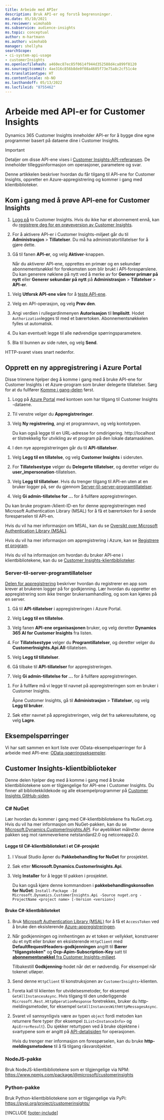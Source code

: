 ```yaml
---
title: Arbeide med APIer
description: Bruk API-er og forstå begrensninger.
ms.date: 05/10/2021
ms.reviewer: wimohabb
ms.subservice: audience-insights
ms.topic: conceptual
author: m-hartmann
ms.author: wimohabb
manager: shellyha
searchScope:
- ci-system-api-usage
- customerInsights
ms.openlocfilehash: a460ec87ec85f0614f944d352588d4ca899f8120
ms.sourcegitcommit: 4ae316c856b8de0f08a4605f73e75a8c2cf51c4e
ms.translationtype: HT
ms.contentlocale: nb-NO
ms.lasthandoff: 05/13/2022
ms.locfileid: "8755462"
---
```

# <a name="work-with-customer-insights-apis"></a>Arbeide med API-er for Customer Insights

Dynamics 365 Customer Insights inneholder API-er for å bygge dine egne programmer basert på dataene dine i Customer Insights.

> [!IMPORTANT]
> Detaljer om disse API-ene vises i [Customer Insights-API-referansen](https://developer.ci.ai.dynamics.com/api-details#api=CustomerInsights). De inneholder tilleggsinformasjon om operasjoner, parametere og svar.

Denne artikkelen beskriver hvordan du får tilgang til API-ene for Customer Insights, oppretter en Azure-appregistrering og kommer i gang med klientbiblioteker.

## <a name="get-started-trying-the-customer-insights-apis"></a>Kom i gang med å prøve API-ene for Customer Insights

1. [Logg på](https://home.ci.ai.dynamics.com) to Customer Insights. Hvis du ikke har et abonnement ennå, kan du [registrere deg for en prøveversjon av Customer Insights](https://aka.ms/tryci).

1. For å aktivere API-er i Customer Insights-miljøet går du til **Administrasjon** > **Tillatelser**. Du må ha administratortillatelser for å gjøre dette.

1. Gå til fanen **API-er**, og velg **Aktiver**-knappen.    
 
   Når du aktiverer API-ene, opprettes en primær og en sekundær abonnementsnøkkel for forekomsten som blir brukt i API-forespørslene. Du kan generere nøklene på nytt ved å merke av for **Generer primær på nytt** eller **Generer sekundær på nytt** på **Administrasjon** > **Tillatelser** > **API-er**.

<!--  :::image type="content" source="media/enable-apis.gif" alt-text="Enable Customer Insights APIs."::: -->

1. Velg **Utforsk API-ene våre** for å [teste API-ene](https://developer.ci.ai.dynamics.com/api-details#api=CustomerInsights&operation=Get-all-instances).

1. Velg en API-operasjon, og velg **Prøv den**.

1. Angi verdien i rullegardinmenyen **Autorisasjon** til **Implisitt**. Hodet `Authorization`legges til med et bærertoken. Abonnementsnøkkelen fylles ut automatisk.
  
1. Du kan eventuelt legge til alle nødvendige spørringsparametere.

1. Bla til bunnen av side ruten, og velg **Send**.

HTTP-svaret vises snart nedenfor.

<!--   :::image type="content" source="media/try-apis.gif" alt-text="How to test the APIs."::: -->

## <a name="create-a-new-app-registration-in-the-azure-portal"></a>Opprett en ny appregistrering i Azure Portal

Disse trinnene hjelper deg å komme i gang med å bruke API-ene for Customer Insights i et Azure-program som bruker delegerte tillatelser. Sørg for at du fullfører [Komme i gang-delen](#get-started-trying-the-customer-insights-apis) først.

1. Logg på [Azure Portal](https://portal.azure.com) med kontoen som har tilgang til Customer Insights -dataene.

1. Til venstre velger du **Appregistreringer**.

1. Velg **Ny registrering**, angi et programnavn, og velg kontotypen.
 
   Du kan også legge til en URL-adresse for omdirigering. http://localhost er tilstrekkelig for utvikling av et program på den lokale datamaskinen.

1. I den nye appregistreringen går du til **API-tillatelser**.

<!--   :::image type="content" source="media/app-registration-1.gif" alt-text="How to set API permissions in App registration."::: -->

1. Velg **Legg til en tillatelse**, og velg **Customer Insights** i sideruten.

1. For **Tillatelsestype** velger du **Delegerte tillatelser**, og deretter velger du **user_impersonation**-tillatelsen.

1. Velg **Legg til tillatelser**. Hvis du trenger tilgang til API-en uten at en bruker logger på, ser du gjennom [Server-til-server-programtillatelser](#server-to-server-application-permissions).

1. Velg **Gi admin-tillatelse for ...** for å fullføre appregistreringen.

Du kan bruke program-/klient-ID-en for denne appregistreringen med Microsoft Authentication Library (MSAL) for å få et bærertoken for å sende forespørselen til API-en.

<!-- :::image type="content" source="media/grant-admin-consent.gif" alt-text="How to grant admin consent."::: -->

Hvis du vil ha mer informasjon om MSAL, kan du se [Oversikt over Microsoft Authentication Library (MSAL)](/azure/active-directory/develop/msal-overview).

Hvis du vil ha mer informasjon om appregistrering i Azure, kan se [Registrere et program](/graph/auth-register-app-v2).

Hvis du vil ha informasjon om hvordan du bruker API-ene i klientbibliotekene, kan du se [Customer Insights-klientbiblioteker](#customer-insights-client-libraries).

### <a name="server-to-server-application-permissions"></a>Server-til-server-programtillatelser

[Delen for appregistrering](#create-a-new-app-registration-in-the-azure-portal) beskriver hvordan du registrerer en app som krever at brukeren logger på for godkjenning. Lær hvordan du oppretter en appregistrering som ikke trenger brukersamhandling, og som kan kjøres på en server.

1. Gå til **API-tillatelser** i appregistreringen i Azure Portal.

1. Velg **Legg til en tillatelse**. 

1. Velg fanen **API-ene organisasjonen** bruker, og velg deretter **Dynamics 365 AI for Customer Insights** fra listen. 

1. For **Tillatelsestype** velger du **Programtillatelser**, og deretter velger du **CustomerInsights.Api.All**-tillatelsen.

1. Velg **Legg til tillatelser**.

1. Gå tilbake til **API-tillatelser** for appregistreringen.

1. Velg **Gi admin-tillatelse for ...** for å fullføre appregistreringen.

 <!--  :::image type="content" source="media/grant-admin-consent.gif" alt-text="How to grant admin consent."::: -->

1. For å fullføre må vi legge til navnet på appregistreringen som en bruker i Customer Insights.  
   
   Åpne Customer Insights, gå til **Administrasjon** > **Tillatelser**, og velg **Legg til bruker**.

1. Søk etter navnet på appregistreringen, velg det fra søkeresultatene, og velg **Lagre**.

## <a name="sample-queries"></a>Eksempelspørringer

Vi har satt sammen en kort liste over OData-eksempelspørringer for å arbeide med API-ene: [OData-spørringseksempler](odata-examples.md).

## <a name="customer-insights-client-libraries"></a>Customer Insights-klientbiblioteker

Denne delen hjelper deg med å komme i gang med å bruke klientbibliotekene som er tilgjengelige for API-ene i Customer Insights. Du finner all bibliotekkildekode og alle eksempelprogrammer på [Customer Insights GitHub-siden](https://github.com/microsoft/Dynamics365-CustomerInsights-Client-Libraries). 

### <a name="c-nuget"></a>C# NuGet

Lær hvordan du kommer i gang med C#-klientbibliotekene fra NuGet.org. Hvis du vil ha mer informasjon om NuGet-pakken, kan du se [Microsoft.Dynamics.CustomerInsights.API](https://www.nuget.org/packages/Microsoft.Dynamics.CustomerInsights.Api/). For øyeblikket målretter denne pakken seg mot rammeverkene netstandard2.0 og netcoreapp2.0.

#### <a name="add-the-c-client-library-to-a-c-project"></a>Legge til C#-klientbiblioteket i et C#-prosjekt

1. I Visual Studio åpner du **Pakkebehandling for NuGet** for prosjektet.

1. Søk etter **Microsoft.Dynamics.CustomerInsights.Api**.

1. Velg **Installer** for å legge til pakken i prosjektet.
 
   Du kan også kjøre denne kommandoen i **pakkebehandlingskonsollen for NuGet**: `Install-Package -Id Microsoft.Dynamics.CustomerInsights.Api -Source nuget.org -ProjectName <project name> [-Version <version>]`

 <!--  :::image type="content" source="media/visual-studio-nuget-package.gif" alt-text="Add NuGet package to Visual Studio project."::: -->

#### <a name="use-the-c-client-library"></a>Bruke C#-klientbiblioteket

1. Bruk [Microsoft Authentication Library (MSAL)](/azure/active-directory/develop/msal-overview) for å få et `AccessToken` ved å bruke den eksisterende [Azure-appregistreringen](#create-a-new-app-registration-in-the-azure-portal).

1. Når godkjenningen og innhentingen av et token er vellykket, konstruerer du et nytt eller bruker en eksisterende `HttpClient` med **DefaultRequestHeaders-godkjenningen** angitt til **Bærer "tilgangstoken"** og **Ocp-Apim-Subscription-Key** satt til [**abonnementsnøkkel** fra Customer Insights-miljøet](#get-started-trying-the-customer-insights-apis).   
 
   Tilbakestill **Godkjenning**-hodet når det er nødvendig. For eksempel når tokenet utløper.

1. Send denne `HttpClient` til konstruksjonen av `CustomerInsights`-klienten.

<!--   :::image type="content" source="media/httpclient-sample.png" alt-text="Sample of httpclient."::: -->

1. Foreta kall til klienten for utvidelsesmetoder, for eksempel `GetAllInstancesAsync`. Hvis tilgang til den underliggende `Microsoft.Rest.HttpOperationResponse` foretrekkes, bruker du http-meldingsmetoder, for eksempel `GetAllInstancesWithHttpMessagesAsync`.

1. Svaret vil sannsynligvis være av typen `object` fordi metoden kan returnere flere typer (for eksempel `IList<InstanceInfo>` og `ApiErrorResult`). Du sjekker returtypen ved å bruke objektene i svartypene som er angitt på [API-detaljsiden](https://developer.ci.ai.dynamics.com/api-details#api=CustomerInsights) for operasjonen.    
   
   Hvis du trenger mer informasjon om forespørselen, kan du bruke **http-meldingsmetodene** til å få tilgang råsvarobjektet.

### <a name="nodejs-package"></a>NodeJS-pakke

Bruk NodeJS-klientbibliotekene som er tilgjengelige via NPM: https://www.npmjs.com/package/@microsoft/customerinsights

### <a name="python-package"></a>Python-pakke

Bruk Python-klientbibliotekene som er tilgjengelige via PyPi: https://pypi.org/project/customerinsights/

[!INCLUDE [footer-include](includes/footer-banner.md)]
